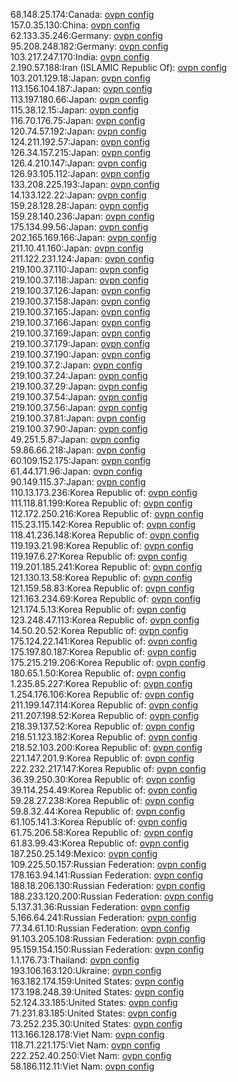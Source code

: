 68.148.25.174:Canada: [ovpn config](vpn/68_148_25_174.ovpn)  
157.0.35.130:China: [ovpn config](vpn/157_0_35_130.ovpn)  
62.133.35.246:Germany: [ovpn config](vpn/62_133_35_246.ovpn)  
95.208.248.182:Germany: [ovpn config](vpn/95_208_248_182.ovpn)  
103.217.247.170:India: [ovpn config](vpn/103_217_247_170.ovpn)  
2.190.57.188:Iran (ISLAMIC Republic Of): [ovpn config](vpn/2_190_57_188.ovpn)  
103.201.129.18:Japan: [ovpn config](vpn/103_201_129_18.ovpn)  
113.156.104.187:Japan: [ovpn config](vpn/113_156_104_187.ovpn)  
113.197.180.66:Japan: [ovpn config](vpn/113_197_180_66.ovpn)  
115.38.12.15:Japan: [ovpn config](vpn/115_38_12_15.ovpn)  
116.70.176.75:Japan: [ovpn config](vpn/116_70_176_75.ovpn)  
120.74.57.192:Japan: [ovpn config](vpn/120_74_57_192.ovpn)  
124.211.192.57:Japan: [ovpn config](vpn/124_211_192_57.ovpn)  
126.34.157.215:Japan: [ovpn config](vpn/126_34_157_215.ovpn)  
126.4.210.147:Japan: [ovpn config](vpn/126_4_210_147.ovpn)  
126.93.105.112:Japan: [ovpn config](vpn/126_93_105_112.ovpn)  
133.208.225.193:Japan: [ovpn config](vpn/133_208_225_193.ovpn)  
14.133.122.22:Japan: [ovpn config](vpn/14_133_122_22.ovpn)  
159.28.128.28:Japan: [ovpn config](vpn/159_28_128_28.ovpn)  
159.28.140.236:Japan: [ovpn config](vpn/159_28_140_236.ovpn)  
175.134.99.56:Japan: [ovpn config](vpn/175_134_99_56.ovpn)  
202.165.169.166:Japan: [ovpn config](vpn/202_165_169_166.ovpn)  
211.10.41.160:Japan: [ovpn config](vpn/211_10_41_160.ovpn)  
211.122.231.124:Japan: [ovpn config](vpn/211_122_231_124.ovpn)  
219.100.37.110:Japan: [ovpn config](vpn/219_100_37_110.ovpn)  
219.100.37.118:Japan: [ovpn config](vpn/219_100_37_118.ovpn)  
219.100.37.126:Japan: [ovpn config](vpn/219_100_37_126.ovpn)  
219.100.37.158:Japan: [ovpn config](vpn/219_100_37_158.ovpn)  
219.100.37.165:Japan: [ovpn config](vpn/219_100_37_165.ovpn)  
219.100.37.166:Japan: [ovpn config](vpn/219_100_37_166.ovpn)  
219.100.37.169:Japan: [ovpn config](vpn/219_100_37_169.ovpn)  
219.100.37.179:Japan: [ovpn config](vpn/219_100_37_179.ovpn)  
219.100.37.190:Japan: [ovpn config](vpn/219_100_37_190.ovpn)  
219.100.37.2:Japan: [ovpn config](vpn/219_100_37_2.ovpn)  
219.100.37.24:Japan: [ovpn config](vpn/219_100_37_24.ovpn)  
219.100.37.29:Japan: [ovpn config](vpn/219_100_37_29.ovpn)  
219.100.37.54:Japan: [ovpn config](vpn/219_100_37_54.ovpn)  
219.100.37.56:Japan: [ovpn config](vpn/219_100_37_56.ovpn)  
219.100.37.81:Japan: [ovpn config](vpn/219_100_37_81.ovpn)  
219.100.37.90:Japan: [ovpn config](vpn/219_100_37_90.ovpn)  
49.251.5.87:Japan: [ovpn config](vpn/49_251_5_87.ovpn)  
59.86.66.218:Japan: [ovpn config](vpn/59_86_66_218.ovpn)  
60.109.152.175:Japan: [ovpn config](vpn/60_109_152_175.ovpn)  
61.44.171.96:Japan: [ovpn config](vpn/61_44_171_96.ovpn)  
90.149.115.37:Japan: [ovpn config](vpn/90_149_115_37.ovpn)  
110.13.173.236:Korea Republic of: [ovpn config](vpn/110_13_173_236.ovpn)  
111.118.81.199:Korea Republic of: [ovpn config](vpn/111_118_81_199.ovpn)  
112.172.250.216:Korea Republic of: [ovpn config](vpn/112_172_250_216.ovpn)  
115.23.115.142:Korea Republic of: [ovpn config](vpn/115_23_115_142.ovpn)  
118.41.236.148:Korea Republic of: [ovpn config](vpn/118_41_236_148.ovpn)  
119.193.21.98:Korea Republic of: [ovpn config](vpn/119_193_21_98.ovpn)  
119.197.6.27:Korea Republic of: [ovpn config](vpn/119_197_6_27.ovpn)  
119.201.185.241:Korea Republic of: [ovpn config](vpn/119_201_185_241.ovpn)  
121.130.13.58:Korea Republic of: [ovpn config](vpn/121_130_13_58.ovpn)  
121.159.58.83:Korea Republic of: [ovpn config](vpn/121_159_58_83.ovpn)  
121.163.234.69:Korea Republic of: [ovpn config](vpn/121_163_234_69.ovpn)  
121.174.5.13:Korea Republic of: [ovpn config](vpn/121_174_5_13.ovpn)  
123.248.47.113:Korea Republic of: [ovpn config](vpn/123_248_47_113.ovpn)  
14.50.20.52:Korea Republic of: [ovpn config](vpn/14_50_20_52.ovpn)  
175.124.22.141:Korea Republic of: [ovpn config](vpn/175_124_22_141.ovpn)  
175.197.80.187:Korea Republic of: [ovpn config](vpn/175_197_80_187.ovpn)  
175.215.219.206:Korea Republic of: [ovpn config](vpn/175_215_219_206.ovpn)  
180.65.1.50:Korea Republic of: [ovpn config](vpn/180_65_1_50.ovpn)  
1.235.85.227:Korea Republic of: [ovpn config](vpn/1_235_85_227.ovpn)  
1.254.176.106:Korea Republic of: [ovpn config](vpn/1_254_176_106.ovpn)  
211.199.147.114:Korea Republic of: [ovpn config](vpn/211_199_147_114.ovpn)  
211.207.198.52:Korea Republic of: [ovpn config](vpn/211_207_198_52.ovpn)  
218.39.137.52:Korea Republic of: [ovpn config](vpn/218_39_137_52.ovpn)  
218.51.123.182:Korea Republic of: [ovpn config](vpn/218_51_123_182.ovpn)  
218.52.103.200:Korea Republic of: [ovpn config](vpn/218_52_103_200.ovpn)  
221.147.201.9:Korea Republic of: [ovpn config](vpn/221_147_201_9.ovpn)  
222.232.217.147:Korea Republic of: [ovpn config](vpn/222_232_217_147.ovpn)  
36.39.250.30:Korea Republic of: [ovpn config](vpn/36_39_250_30.ovpn)  
39.114.254.49:Korea Republic of: [ovpn config](vpn/39_114_254_49.ovpn)  
59.28.27.238:Korea Republic of: [ovpn config](vpn/59_28_27_238.ovpn)  
59.8.32.44:Korea Republic of: [ovpn config](vpn/59_8_32_44.ovpn)  
61.105.141.3:Korea Republic of: [ovpn config](vpn/61_105_141_3.ovpn)  
61.75.206.58:Korea Republic of: [ovpn config](vpn/61_75_206_58.ovpn)  
61.83.99.43:Korea Republic of: [ovpn config](vpn/61_83_99_43.ovpn)  
187.250.25.149:Mexico: [ovpn config](vpn/187_250_25_149.ovpn)  
109.225.50.157:Russian Federation: [ovpn config](vpn/109_225_50_157.ovpn)  
178.163.94.141:Russian Federation: [ovpn config](vpn/178_163_94_141.ovpn)  
188.18.206.130:Russian Federation: [ovpn config](vpn/188_18_206_130.ovpn)  
188.233.120.200:Russian Federation: [ovpn config](vpn/188_233_120_200.ovpn)  
5.137.31.36:Russian Federation: [ovpn config](vpn/5_137_31_36.ovpn)  
5.166.64.241:Russian Federation: [ovpn config](vpn/5_166_64_241.ovpn)  
77.34.61.10:Russian Federation: [ovpn config](vpn/77_34_61_10.ovpn)  
91.103.205.108:Russian Federation: [ovpn config](vpn/91_103_205_108.ovpn)  
95.159.154.150:Russian Federation: [ovpn config](vpn/95_159_154_150.ovpn)  
1.1.176.73:Thailand: [ovpn config](vpn/1_1_176_73.ovpn)  
193.106.163.120:Ukraine: [ovpn config](vpn/193_106_163_120.ovpn)  
163.182.174.159:United States: [ovpn config](vpn/163_182_174_159.ovpn)  
173.198.248.39:United States: [ovpn config](vpn/173_198_248_39.ovpn)  
52.124.33.185:United States: [ovpn config](vpn/52_124_33_185.ovpn)  
71.231.83.185:United States: [ovpn config](vpn/71_231_83_185.ovpn)  
73.252.235.30:United States: [ovpn config](vpn/73_252_235_30.ovpn)  
113.166.128.178:Viet Nam: [ovpn config](vpn/113_166_128_178.ovpn)  
118.71.221.175:Viet Nam: [ovpn config](vpn/118_71_221_175.ovpn)  
222.252.40.250:Viet Nam: [ovpn config](vpn/222_252_40_250.ovpn)  
58.186.112.11:Viet Nam: [ovpn config](vpn/58_186_112_11.ovpn)  
